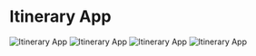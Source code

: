 # Itinerary App

<img src="https://i.imgflip.com/3j8zsd.gif" title="Itinerary App"/>

<img src="https://i.imgur.com/PY7KgDS.png" title="Itinerary App"/>

<img src="https://i.imgflip.com/3j90pb.gif" title="Itinerary App"/>

<img src="https://i.imgur.com/FJBnAI8.png" title="Itinerary App"/>
